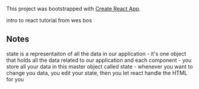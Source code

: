 This project was bootstrapped with [Create React App](https://github.com/facebookincubator/create-react-app).

intro to react tutorial from wes bos


## Notes
state is a representaiton of all the data in our application
	- it's one object that holds all the data related to our application and each component
	- you store all your data in this master object called state
	- whenever you want to change you data, you edit your state, then you let react handle the HTML for you